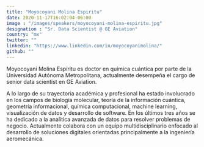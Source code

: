 ```yaml
---
title: "Moyocoyani Molina Espiritu"
date: 2020-11-17T16:02:04-06:00
image : "/images/speakers/moyocoyani-molina-espiritu.jpg"
designation : "Sr. Data Scientist @ GE Aviation"
country: "mx"
twitter: ""
linkedin: "https://www.linkedin.com/in/moyocoyanimolina/"
github: ""
---
```


Moyocoyani Molina Espíritu es doctor en química cuántica por parte de la Universidad Autónoma Metropolitana, actualmente desempeña el cargo de senior data scientist en GE Aviation.

A lo largo de su trayectoria académica y profesional ha estado involucrado en los campos de biología molecular, teoría de la información cuántica, geometría informacional, química computacional, machine learning, visualización de datos y desarrollo de software. En los últimos tres años se ha dedicado a la analítica avanzada de datos para resolver problemas de negocio. Actualmente colabora con un equipo multidisciplinario enfocado al desarrollo de soluciones digitales orientadas principalmente a la ingeniería aeromecánica.